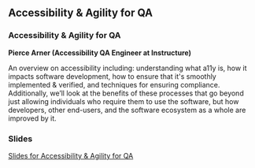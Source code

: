 ## Accessibility & Agility for QA

### Accessibility & Agility for QA
__Pierce Arner (Accessibility QA Engineer at Instructure)__

An overview on accessibility including: understanding what a11y is, how it impacts software development, how to ensure that it's smoothly implemented & verified, and techniques for ensuring compliance. Additionally, we’ll look at the benefits of these processes that go beyond just allowing individuals who require them to use the software, but how developers, other end-users, and the software ecosystem as a whole are improved by it.

### Slides
[Slides for Accessibility & Agility for QA](/docs/Accessibility&AgilityforQA.pptx.pdf)
